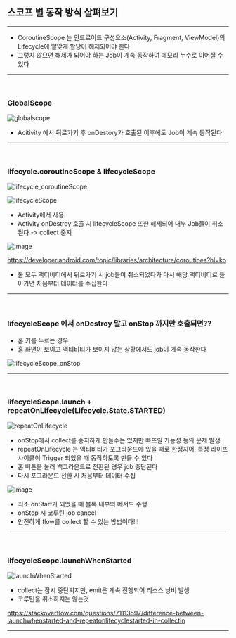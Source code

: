 ## 스코프 별 동작 방식 살펴보기
---

- CoroutineScope 는 안드로이드 구성요소(Activity, Fragment, ViewModel)의 Lifecycle에 알맞게 할당이 해제되어야 한다
- 그렇지 않으면 해제가 되어야 하는 Job이 계속 동작하여 메모리 누수로 이어질 수 있다
---
<br>

### GlobalScope
![globalscope](https://user-images.githubusercontent.com/69443895/168083155-a69a54f6-8e2e-413c-9ecf-2b0b06a3da7a.gif)

- Acitivity 에서 뒤로가기 후 onDestory가 호출된 이후에도 Job이 계속 동작된다


---
<br>

### lifecycle.coroutineScope & lifecycleScope
![lifecycle_coroutineScope](https://user-images.githubusercontent.com/69443895/168083980-4f59412c-e33c-4540-b995-b0bc6a6676c3.gif)

![lifecycleScope](https://user-images.githubusercontent.com/69443895/168086559-fc2d9c3b-47c4-4a85-a3a0-bbc96b1ea22f.gif)

- Activity에서 사용
- Activity onDestroy 호출 시 lifecycleScope 또한 해제되어 내부 Job들이 취소된다 -> collect 중지

![image](https://user-images.githubusercontent.com/69443895/168086492-4c51f914-61ab-4ae1-a4bc-1f6099f07b7d.png)

https://developer.android.com/topic/libraries/architecture/coroutines?hl=ko

- 둘 모두 액티비티에서 뒤로가기 시 job들이 취소되었다가 다시 해당 액티비티로 돌아가면 처음부터 데이터를 수집한다

---
<br>

### lifecycleScope 에서 onDestroy 말고 onStop 까지만 호출되면??

- 홈 키를 누르는 경우
- 홈 화면이 보이고 액티비티가 보이지 않는 상황에서도 job이 계속 동작한다

![lifecycleScope_onStop](https://user-images.githubusercontent.com/69443895/168087135-2e902206-e209-4605-af0f-1f4be69a14f4.gif)

---
<br>

### lifecycleScope.launch + repeatOnLifecycle(Lifecycle.State.STARTED)
![repeatOnLifecycle](https://user-images.githubusercontent.com/69443895/168088951-1acd4bc4-efe9-48f2-91f8-5b8d3934ed47.gif)

- onStop에서 collect를 중지하게 만들수는 있지만 빠뜨릴 가능성 등의 문제 발생
- repeatOnLifecycle 는 액티비티가 포그라운드에 있을 때로 한정지어, 특정 라이프 사이클이 Trigger 되었을 때 동작하도록 만들 수 있다
- 홈 버튼을 눌러 백그라운드로 전환된 경우 job 중단된다
- 다시 포그라운드 전환 시 처음부터 데이터 수집

![image](https://user-images.githubusercontent.com/69443895/168090237-bba8b507-17ad-447e-8d78-6e2ebcebc421.png)

- 최소 onStart가 되었을 때 블록 내부의 메서드 수행
- onStop 시 코루틴 job cancel
- 안전하게 flow를 collect 할 수 있는 방법이다!!!

---
<br>

### lifecycleScope.launchWhenStarted

![launchWhenStarted](https://user-images.githubusercontent.com/69443895/168090759-2716f2ea-05c8-4253-ad4f-6269fa3c3474.gif)

- collect는 잠시 중단되지만, emit은 계속 진행되어 리소스 낭비 발생
- 코루틴을 취소하지는 않는것

https://stackoverflow.com/questions/71113597/difference-between-launchwhenstarted-and-repeatonlifecyclestarted-in-collectin

---
